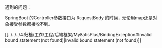 
遇到的问题：

SpringBoot 的Controller参数接口为 RequestBody 的时候，无论用map还是对象接受参数都接收不到。

[[../../../4.归档/工作/工程/后端框架/MyBatisPlus/BindingException#Invalid bound statement (not found)|Invalid bound statement (not found)]]

